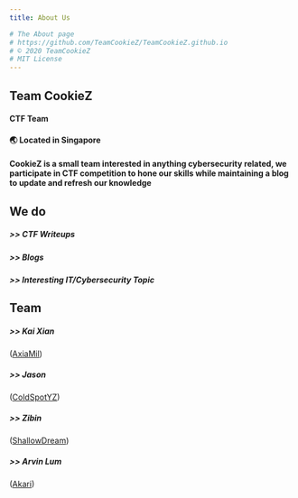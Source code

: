 ```yaml
---
title: About Us

# The About page
# https://github.com/TeamCookieZ/TeamCookieZ.github.io
# © 2020 TeamCookieZ
# MIT License
---
```

## **Team CookieZ**

#### CTF Team
#### 🌏 Located in Singapore
#### CookieZ is a small team interested in anything cybersecurity related, we participate in CTF competition to hone our skills while maintaining a blog to update and refresh our knowledge

## **We do**
##### >> CTF Writeups
##### >> Blogs
##### >> Interesting IT/Cybersecurity Topic

## **Team**
##### >> Kai Xian 
(<a href="https://axiamil.me/">AxiaMil</a>)
##### >> Jason 
(<a href="http://coldspot.me/">ColdSpotYZ</a>)
##### >> Zibin 
(<a href="https://asaiyu.me/">ShallowDream</a>)
##### >> Arvin Lum
(<a href="https://akari-light.github.io/Online-Portfolio-Website/">Akari</a>)

